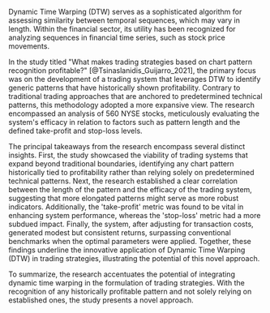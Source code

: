Dynamic Time Warping (DTW) serves as a sophisticated algorithm for assessing similarity between temporal sequences, which may vary in length. Within the financial sector, its utility has been recognized for analyzing sequences in financial time series, such as stock price movements.

In the study titled "What makes trading strategies based on chart pattern recognition profitable?" [@Tsinaslanidis_Guijarro_2021], the primary focus was on the development of a trading system that leverages DTW to identify generic patterns that have historically shown profitability. Contrary to traditional trading approaches that are anchored to predetermined technical patterns, this methodology adopted a more expansive view. The research encompassed an analysis of 560 NYSE stocks, meticulously evaluating the system's efficacy in relation to factors such as pattern length and the defined take-profit and stop-loss levels.

The principal takeaways from the research encompass several distinct insights. First, the study showcased the viability of trading systems that expand beyond traditional boundaries, identifying any chart pattern historically tied to profitability rather than relying solely on predetermined technical patterns. Next, the research established a clear correlation between the length of the pattern and the efficacy of the trading system, suggesting that more elongated patterns might serve as more robust indicators. Additionally, the 'take-profit' metric was found to be vital in enhancing system performance, whereas the 'stop-loss' metric had a more subdued impact. Finally, the system, after adjusting for transaction costs, generated modest but consistent returns, surpassing conventional benchmarks when the optimal parameters were applied. Together, these findings underline the innovative application of Dynamic Time Warping (DTW) in trading strategies, illustrating the potential of this novel approach.

To summarize, the research accentuates the potential of integrating dynamic time warping in the formulation of trading strategies. With the recognition of any historically profitable pattern and not solely relying on established ones, the study presents a novel approach.